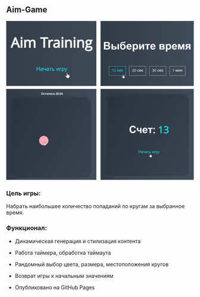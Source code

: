 ## Aim-Game

[![image info](./img/preview.png)](https://lomeshyza.github.io/AIM_Game/)

### Цель игры:

Набрать наибольшее количество попаданий по кругам за выбранное время.

### Функционал: 

- Динамическая генерация и стилизация контента

- Работа таймера, обработка таймаута

- Рандомный выбор цвета, размера, местоположения кругов

- Возврат игры к начальным значениям

- Опубликовано на GitHub Pages